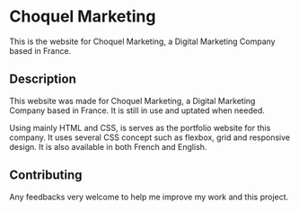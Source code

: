 # Choquel Marketing

This is the website for Choquel Marketing, a Digital Marketing Company based in France. 

## Description

This website was made for Choquel Marketing, a Digital Marketing Company based in France. It is still in use and uptated when needed.

Using mainly HTML and CSS, is serves as the portfolio website for this company.
It uses several CSS concept such as flexbox, grid and responsive design.
It is also available in both French and English.

## Contributing

Any feedbacks very welcome to help me improve my work and this project.
